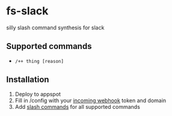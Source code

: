 # fs-slack #

silly slash command synthesis for slack


## Supported commands ##
- `/++ thing [reason]`

## Installation ##
1. Deploy to appspot
2. Fill in /config with your [incoming webhook](https://foursquare.slack.com/services/new/incoming-webhook) token and domain
3. Add [slash commands](https://foursquare.slack.com/services/new/slash-commands) for all supported commands
